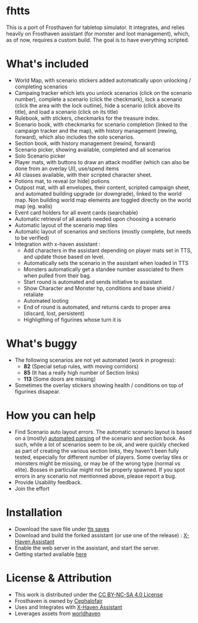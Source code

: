 # fhtts
This is a port of Frosthaven for tabletop simulator.
It integrates, and relies heavily on Frosthaven assistant (for monster and loot management), which, as of now, requires a custom build.
The goal is to have everything scripted.

# What's included
- World Map, with scenario stickers added automatically upon unlocking / completing scenarios
- Campaing tracker which lets you unlock scenarios (click on the scenario number), complete a scenario (click the checkmark), lock a scenario (click the area with the lock outline), hide a scenario (click above its title), and load a scenario (click on its title)
- Rulebook, with stickers, checkmarks for the treasure index.
- Scenario book, with checkmarks for scenario completion (linked to the campaign tracker and the map), with history management (rewing, forward), which also includes the solo scenarios.
- Section book, with history management (rewind, forward)
- Scenario picker, showing available, completed and all scenarios
- Solo Scenario picker
- Player mats, with buttons to draw an attack modifier (which can also be done from an overlay UI), use/spend items
- All classes available, with their scripted character sheet.
- Potions mat, to reveal (or hide) potions
- Outpost mat, with all envelopes, their content, scripted campaign sheet, and automated building upgrade (or downgrade), linked to the world map. Non building world map elements are toggled directly on the world map (eg. walls)
- Event card holders for all event cards (searchable)
- Automatic retrieval of all assets needed upon choosing a scenario
- Automatic layout of the scenario map tiles
- Automatic layout of scenarios and sections (mostly complete, but needs to be verified)
- Integration with x-haven assistant :
  - Add characters in the assistant depending on player mats set in TTS, and update those based on level.
  - Automatically sets the scenario in the assistant when loaded in TTS
  - Monsters automatically get a standee number associated to them when pulled from their bag.
  - Start round is automated and sends initiative to assistant
  - Show Character and Monster hp, conditions and base shield / retaliate
  - Automated looting
  - End of round is automated, and returns cards to proper area (discard, lost, persistent)
  - Highligthing of figurines whose turn it is
 
 # What's buggy
  - The following scenarios are not yet automated (work in progress):
    - **82** (Special setup rules, with moving corridors)
    - **85** (It has a really high number of Section links)
    - **113** (Some doors are missing)
  - Sometimes the overlay stickers showing health / conditions on top of figurines disapear.
  
 # How you can help
  - Find Scenario auto layout errors. The automatic scenario layout is based on a (mostly) [automated parsing](parser/) of the scenario and section book. As such, while a lot of scenarios seem to be ok, and were quickly checked as part of creating the various section links, they haven't been fully tested, especially for different number of players. Some overlay tiles or monsters might be missing, or may be of the wrong type (normal vs elite). Bosses in particular might not be properly spawned. If you spot errors in any scenario not mentionned above, please report a bug.
  - Provide Usability feedback. 
  - Join the effort
  
# Installation
  - Download the save file under [tts saves](https://github.com/gudyfr/fhtts/tree/main/tts%20saves)
  - Download and build the forked assistant (or use one of the release) : [X-Haven Assistant](https://github.com/gudyfr/FrosthavenAssistant/tree/webserver)
  - Enable the web server in the assistant, and start the server.
  - Getting started available [here](https://github.com/gudyfr/fhtts/tree/main/www/docs/Index.md)
  
# License & Attribution
  - This work is distributed under the [CC BY-NC-SA 4.0 License](https://creativecommons.org/licenses/by-nc-sa/4.0/)
  - Frosthaven is owned by [Cephalofair](https://cephalofair.com/pages/frosthaven)
  - Uses and Integrates with [X-Haven Assistant](https://github.com/Tarmslitaren/FrosthavenAssistant)
  - Leverages assets from [worldhaven](https://github.com/any2cards/worldhaven)
  
